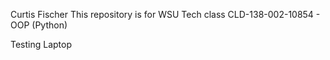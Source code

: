 Curtis Fischer
This repository is for WSU Tech class CLD-138-002-10854 - OOP (Python)

Testing Laptop